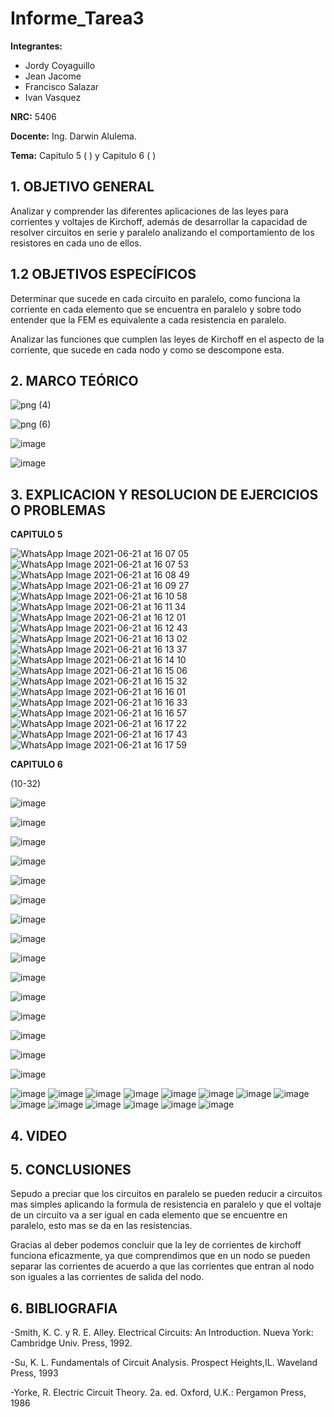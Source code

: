 # Informe_Tarea3
**Integrantes:**
- Jordy Coyaguillo
- Jean Jacome
- Francisco Salazar
- Ivan Vasquez



 **NRC:** 5406
 
 **Docente:** Ing. Darwin Alulema.
 
 **Tema:** Capitulo 5 ( ) y Capitulo 6 ( )
 
 ## 1. OBJETIVO GENERAL
 
Analizar y comprender las diferentes aplicaciones de las leyes para corrientes y voltajes de Kirchoff, además de desarrollar la capacidad de resolver circuitos en serie y paralelo analizando el comportamiento de los resistores en cada uno de ellos.

 ## 1.2 OBJETIVOS ESPECÍFICOS
 
Determinar que sucede en cada circuito en paralelo, como funciona la corriente en cada elemento que se encuentra en paralelo y sobre todo entender que la FEM es equivalente a cada resistencia en paralelo.

Analizar las funciones que cumplen las leyes de Kirchoff en el aspecto de la corriente, que sucede en cada nodo y como se descompone esta.

 ## 2. MARCO TEÓRICO 
 
 ![png (4)](https://user-images.githubusercontent.com/85137954/122824117-d5014880-d2a5-11eb-930b-89641063f901.png)

 ![png (6)](https://user-images.githubusercontent.com/85137954/122824089-cca90d80-d2a5-11eb-9f08-b46c95d6677b.png)
 
 ![image](https://user-images.githubusercontent.com/85137954/122854822-ebc19280-d2d9-11eb-8068-c341f8a68164.png)

![image](https://user-images.githubusercontent.com/85137954/122855349-bbc6bf00-d2da-11eb-9454-9511d5048100.png)

 
 ## 3. EXPLICACION Y RESOLUCION DE EJERCICIOS O PROBLEMAS 
 
 **CAPITULO 5**
 
 
![WhatsApp Image 2021-06-21 at 16 07 05](https://user-images.githubusercontent.com/85137954/122829214-55c34300-d2ac-11eb-92e8-ee67c15a6ce7.jpeg)
![WhatsApp Image 2021-06-21 at 16 07 53](https://user-images.githubusercontent.com/85137954/122829224-5b208d80-d2ac-11eb-94ee-c6ebf81d9d4c.jpeg)
![WhatsApp Image 2021-06-21 at 16 08 49](https://user-images.githubusercontent.com/85137954/122829241-607dd800-d2ac-11eb-831a-03e38b82b713.jpeg)
![WhatsApp Image 2021-06-21 at 16 09 27](https://user-images.githubusercontent.com/85137954/122829252-64a9f580-d2ac-11eb-8300-cdf30621fd6f.jpeg)
![WhatsApp Image 2021-06-21 at 16 10 58](https://user-images.githubusercontent.com/85137954/122829264-68d61300-d2ac-11eb-968a-e7ff4b273825.jpeg)
![WhatsApp Image 2021-06-21 at 16 11 34](https://user-images.githubusercontent.com/85137954/122829277-6c699a00-d2ac-11eb-8369-823cded7e1f7.jpeg)
![WhatsApp Image 2021-06-21 at 16 12 01](https://user-images.githubusercontent.com/85137954/122829288-6ffd2100-d2ac-11eb-97cc-b50f269f8648.jpeg)
![WhatsApp Image 2021-06-21 at 16 12 43](https://user-images.githubusercontent.com/85137954/122829313-74c1d500-d2ac-11eb-8500-ac48a44a58c1.jpeg)
![WhatsApp Image 2021-06-21 at 16 13 02](https://user-images.githubusercontent.com/85137954/122829323-78555c00-d2ac-11eb-9da8-364da85f85e5.jpeg)
![WhatsApp Image 2021-06-21 at 16 13 37](https://user-images.githubusercontent.com/85137954/122829332-7db2a680-d2ac-11eb-9950-efac4cf25b32.jpeg)
![WhatsApp Image 2021-06-21 at 16 14 10](https://user-images.githubusercontent.com/85137954/122829347-830ff100-d2ac-11eb-8860-12b2bf84ab56.jpeg)
![WhatsApp Image 2021-06-21 at 16 15 06](https://user-images.githubusercontent.com/85137954/122829454-a5a20a00-d2ac-11eb-8f4d-32da8a8a886b.jpeg)
![WhatsApp Image 2021-06-21 at 16 15 32](https://user-images.githubusercontent.com/85137954/122829461-a8046400-d2ac-11eb-9ff9-be16237cbe66.jpeg)
![WhatsApp Image 2021-06-21 at 16 16 01](https://user-images.githubusercontent.com/85137954/122829592-cf5b3100-d2ac-11eb-9fa0-7312f8a206f2.jpeg)
![WhatsApp Image 2021-06-21 at 16 16 33](https://user-images.githubusercontent.com/85137954/122829619-d7b36c00-d2ac-11eb-9867-3810bf042f73.jpeg)
![WhatsApp Image 2021-06-21 at 16 16 57](https://user-images.githubusercontent.com/85137954/122829629-dbdf8980-d2ac-11eb-866d-5d85b58619e3.jpeg)
![WhatsApp Image 2021-06-21 at 16 17 22](https://user-images.githubusercontent.com/85137954/122829644-e13cd400-d2ac-11eb-8c05-a596950f7820.jpeg)
![WhatsApp Image 2021-06-21 at 16 17 43](https://user-images.githubusercontent.com/85137954/122829668-e69a1e80-d2ac-11eb-933a-15763fd928e8.jpeg)
![WhatsApp Image 2021-06-21 at 16 17 59](https://user-images.githubusercontent.com/85137954/122829683-ebf76900-d2ac-11eb-8823-1c9f08fabed4.jpeg)


 **CAPITULO 6**
 
 (10-32)
 
 ![image](https://user-images.githubusercontent.com/85137954/122856168-f715bd80-d2db-11eb-9a29-e78c7e4fe1ac.png)
 
 ![image](https://user-images.githubusercontent.com/85137954/122856233-13195f00-d2dc-11eb-9a28-e161c55429e8.png)

![image](https://user-images.githubusercontent.com/85137954/122856190-009f2580-d2dc-11eb-9b1b-cb3cd7b972a6.png)

![image](https://user-images.githubusercontent.com/85137954/122856328-39d79580-d2dc-11eb-8224-7fccf797791a.png)

![image](https://user-images.githubusercontent.com/85137954/122856414-612e6280-d2dc-11eb-8489-67756dbc0e7f.png)

![image](https://user-images.githubusercontent.com/85137954/122856492-7efbc780-d2dc-11eb-93cc-119e74008695.png)

![image](https://user-images.githubusercontent.com/85137954/122856611-b1a5c000-d2dc-11eb-8e22-841aabee1c74.png)

![image](https://user-images.githubusercontent.com/85137954/122856665-cb470780-d2dc-11eb-949b-1f291bd95a4e.png)

![image](https://user-images.githubusercontent.com/85137954/122856720-e285f500-d2dc-11eb-9120-a4ab2e4365f4.png)

![image](https://user-images.githubusercontent.com/85137954/122856866-31338f00-d2dd-11eb-9fbd-fcbbe8d86452.png)

![image](https://user-images.githubusercontent.com/85137954/122856971-5d4f1000-d2dd-11eb-8471-69ebc10611b5.png)

![image](https://user-images.githubusercontent.com/85137954/122857137-9f785180-d2dd-11eb-92bb-eede0448ae7a.png)

![image](https://user-images.githubusercontent.com/85137954/122857221-bfa81080-d2dd-11eb-91f0-174d27c9cf50.png)

![image](https://user-images.githubusercontent.com/85137954/122857286-dcdcdf00-d2dd-11eb-859f-5fcfe16af7c2.png)

![image](https://user-images.githubusercontent.com/85137954/122857343-f2ea9f80-d2dd-11eb-94d2-33e9e06a92fe.png)

 ![image](https://user-images.githubusercontent.com/85137954/122879007-01e14a00-d2fe-11eb-9f8e-8b9d4de1e428.png)
![image](https://user-images.githubusercontent.com/85137954/122879932-107c3100-d2ff-11eb-9484-f5c6596f1e40.png)
![image](https://user-images.githubusercontent.com/85137954/122880820-0c9cde80-d300-11eb-9497-ad5503fd4c0a.png)
![image](https://user-images.githubusercontent.com/85137954/122881132-68676780-d300-11eb-8b30-46e29daeb2a2.png)
![image](https://user-images.githubusercontent.com/85137954/122881891-3efb0b80-d301-11eb-903c-9d851671daa8.png)
![image](https://user-images.githubusercontent.com/85137954/122883313-aebdc600-d302-11eb-88fb-d8fca1c6086f.png)
![image](https://user-images.githubusercontent.com/85137954/122883394-c4cb8680-d302-11eb-8acd-df2063cb4cb6.png)
![image](https://user-images.githubusercontent.com/85137954/122886654-c34f8d80-d305-11eb-9bd4-79d3e2b4a22b.png)
![image](https://user-images.githubusercontent.com/85137954/122886716-d19da980-d305-11eb-9bf9-998c8512c079.png)
![image](https://user-images.githubusercontent.com/85137954/122886810-e67a3d00-d305-11eb-806a-2af47c2a44fb.png)
![image](https://user-images.githubusercontent.com/85137954/122886938-027dde80-d306-11eb-9e13-d1d6f6f50476.png)
![image](https://user-images.githubusercontent.com/85137954/122886983-0dd10a00-d306-11eb-82a3-b2e50753f1f5.png)
![image](https://user-images.githubusercontent.com/85137954/122887080-27725180-d306-11eb-885a-fea3c6650d60.png)
![image](https://user-images.githubusercontent.com/85137954/122887742-ce56ed80-d306-11eb-82d5-3dcc52b9576d.png)


## 4. VIDEO



## 5. CONCLUSIONES

Sepudo a preciar que los circuitos en paralelo se pueden reducir a circuitos mas simples aplicando la formula de resistencia en paralelo y que el voltaje de un circuito va a ser igual en cada elemento que se encuentre en paralelo, esto mas se da en las resistencias.

Gracias al deber podemos concluir que la ley de corrientes de kirchoff funciona eficazmente, ya que comprendimos que en un nodo se pueden separar las corrientes de acuerdo a que las corrientes que entran al nodo son iguales a las corrientes de salida del nodo.

## 6. BIBLIOGRAFIA

-Smith, K. C. y R. E. Alley. Electrical Circuits: An Introduction. Nueva York: Cambridge Univ. Press, 1992.

-Su, K. L. Fundamentals of Circuit Analysis. Prospect Heights,IL. Waveland Press, 1993

-Yorke, R. Electric Circuit Theory. 2a. ed. Oxford, U.K.: Pergamon Press, 1986
